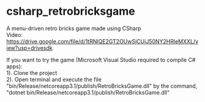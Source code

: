# csharp_retrobricksgame
A menu-driven retro bricks game made using CSharp  
Video: https://drive.google.com/file/d/1tRNlQE2GT2OUwSjCUjJ50NY2HRleMXXL/view?usp=drivesdk  


If you want to try the game (Microsoft Visual Studio required to compile C# apps):  
1). Clone the project  
2). Open terminal and execute the file "bin/Release/netcoreapp3.1/publish/RetroBricksGame.dll" by the command,  
"dotnet bin/Release/netcoreapp3.1/publish/RetroBricksGame.dll"  

